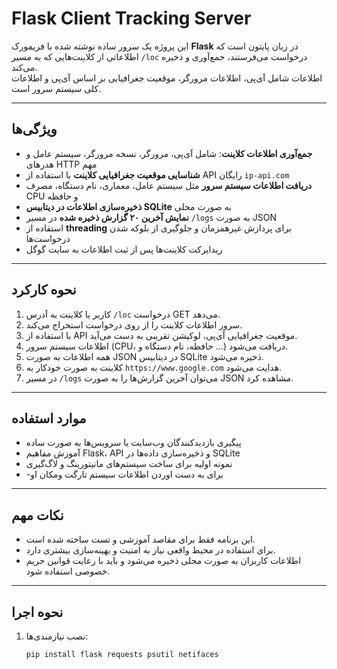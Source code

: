 # Flask Client Tracking Server

این پروژه یک سرور ساده نوشته شده با فریمورک **Flask** در زبان پایتون است که اطلاعاتی از کلاینت‌هایی که به مسیر `/loc` درخواست می‌فرستند، جمع‌آوری و ذخیره می‌کند.  
اطلاعات شامل آی‌پی، اطلاعات مرورگر، موقعیت جغرافیایی بر اساس آی‌پی و اطلاعات کلی سیستم سرور است.

---

## ویژگی‌ها

- **جمع‌آوری اطلاعات کلاینت**: شامل آی‌پی، مرورگر، نسخه مرورگر، سیستم عامل و هدرهای HTTP مهم
- **شناسایی موقعیت جغرافیایی کلاینت** با استفاده از API رایگان `ip-api.com`
- **دریافت اطلاعات سیستم سرور** مثل سیستم عامل، معماری، نام دستگاه، مصرف CPU و حافظه
- **ذخیره‌سازی اطلاعات در دیتابیس SQLite** به صورت محلی
- **نمایش آخرین ۲۰ گزارش ذخیره شده** در مسیر `/logs` به صورت JSON
- استفاده از **threading** برای پردازش غیرهمزمان و جلوگیری از بلوکه شدن درخواست‌ها
- ریدایرکت کلاینت‌ها پس از ثبت اطلاعات به سایت گوگل

---

## نحوه کارکرد

1. کاربر یا کلاینت به آدرس `/loc` درخواست GET می‌دهد.
2. سرور اطلاعات کلاینت را از روی درخواست استخراج می‌کند.
3. با استفاده از API موقعیت جغرافیایی آی‌پی، لوکیشن تقریبی به دست می‌آید.
4. اطلاعات سیستم سرور (CPU، حافظه، نام دستگاه و ...) دریافت می‌شود.
5. همه اطلاعات به صورت JSON در دیتابیس SQLite ذخیره می‌شود.
6. کلاینت به صورت خودکار به `https://www.google.com` هدایت می‌شود.
7. در مسیر `/logs` می‌توان آخرین گزارش‌ها را به صورت JSON مشاهده کرد.

---

## موارد استفاده

- پیگیری بازدیدکنندگان وب‌سایت یا سرویس‌ها به صورت ساده
- آموزش مفاهیم Flask، API و ذخیره‌سازی داده‌ها در SQLite
- نمونه‌ اولیه برای ساخت سیستم‌های مانیتورینگ و لاگ‌گیری
- -برای به دست اوردن اطلاعات سیستم تارگت ومکان او

---

## نکات مهم

- این برنامه فقط برای مقاصد آموزشی و تست ساخته شده است.
- برای استفاده در محیط واقعی نیاز به امنیت و بهینه‌سازی بیشتری دارد.
- اطلاعات کاربران به صورت محلی ذخیره می‌شود و باید با رعایت قوانین حریم خصوصی استفاده شود.

---

## نحوه اجرا

1. نصب نیازمندی‌ها:
   ```bash
   pip install flask requests psutil netifaces
